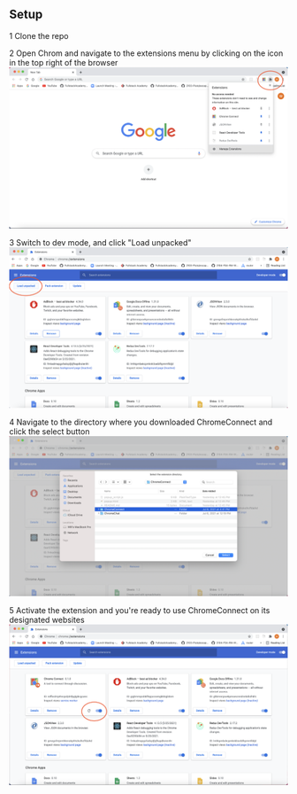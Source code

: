 ## Setup

1 Clone the repo

2 Open Chrom and navigate to the extensions menu by clicking on the icon in the top right of the browser
!['Chrome Connect'](https://github.com/ChromeConnect/ChromeConnect/blob/main/public/moveToExten.png?raw=true)

3 Switch to dev mode, and click "Load unpacked"
!['Chrome Connect'](https://github.com/ChromeConnect/ChromeConnect/blob/main/public/loadUnpacked.png?raw=true)

4 Navigate to the directory where you downloaded ChromeConnect and click the select button
!['Chrome Connect'](https://github.com/ChromeConnect/ChromeConnect/blob/main/public/moveToDir.png?raw=true)

5 Activate the extension and you're ready to use ChromeConnect on its designated websites
!['Chrome Connect'](https://github.com/ChromeConnect/ChromeConnect/blob/main/public/toggleActivation.png?raw=true)

